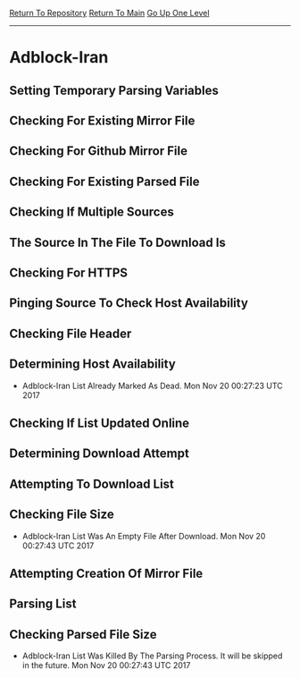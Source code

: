 [Return To Repository](https://github.com/deathbybandaid/piholeparser/)
[Return To Main](https://github.com/deathbybandaid/piholeparser/blob/master/RecentRunLogs/Mainlog.md)
[Go Up One Level](https://github.com/deathbybandaid/piholeparser/blob/master/RecentRunLogs/TopLevelScripts/30-Processing-Blacklists.md)
____________________________________
# Adblock-Iran
## Setting Temporary Parsing Variables
## Checking For Existing Mirror File
## Checking For Github Mirror File
## Checking For Existing Parsed File
## Checking If Multiple Sources
## The Source In The File To Download Is
## Checking For HTTPS
## Pinging Source To Check Host Availability
## Checking File Header
## Determining Host Availability
* Adblock-Iran List Already Marked As Dead. Mon Nov 20 00:27:23 UTC 2017
## Checking If List Updated Online
## Determining Download Attempt
## Attempting To Download List
## Checking File Size
* Adblock-Iran List Was An Empty File After Download. Mon Nov 20 00:27:43 UTC 2017
## Attempting Creation Of Mirror File
## Parsing List
## Checking Parsed File Size
* Adblock-Iran List Was Killed By The Parsing Process. It will be skipped in the future. Mon Nov 20 00:27:43 UTC 2017
